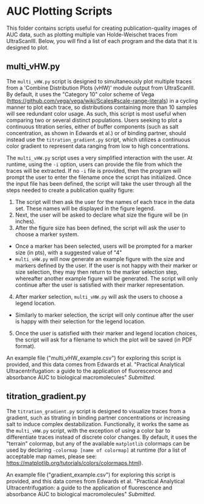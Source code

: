# AUC Plotting Scripts

This folder contains scripts useful for creating publication-quality images of AUC data, such as plotting multiple van Holde-Weischet traces from UltraScanIII. Below, you will find a list of each program and the data that it is designed to plot.

## multi_vHW.py

The `multi_vHW.py` script is designed to simultaneously plot multiple traces from a 'Combine Distribution Plots (vHW)' module output from UltraScanIII. By default, it uses the "Category 10" color scheme of Vega (https://github.com/vega/vega/wiki/Scales#scale-range-literals) in a cycling manner to plot each trace, so distributions containing more than 10 samples will see redundant color usage. As such, this script is most useful when comparing two or several distinct populations. Users seeking to plot a continuous titration series, either of buffer components (such as salt concentration, as shown in Edwards et al.) or of binding partner, should instead use the `titration_gradient.py` script, which utilizes a continuous color gradient to represent data ranging from low to high concentrations.

The `multi_vHW.py` script uses a very simplified interaction with the user. At runtime, using the `-i` option, users can provide the file from which the traces will be extracted. If no `-i` file is provided, then the program will prompt the user to enter the filename once the script has initialized. Once the input file has been defined, the script will take the user through all the steps needed to create a publication quality figure:

1. The script will then ask the user for the names of each trace in the data set. These names will be displayed in the figure legend.
2. Next, the user will be asked to declare what size the figure will be (in inches).
3. After the figure size has been defined, the script will ask the user to choose a marker system.
  - Once a marker has been selected, users will be prompted for a marker size (in pts), with a suggested value of "4"
  - `multi_vHW.py` will now generate an example figure with the size and markers defined by the user. If the user is not happy with their marker or size selection, they may then return to the marker selection step, whereafter another example figure will be generated. The script will only continue after the user is satisfied with their marker representation.
4. After marker selection, `multi_vHW.py` will ask the users to choose a legend location.
  - Similarly to marker selection, the script will only continue after the user is happy with their selection for the legend location.
5. Once the user is satisfied with their marker and legend location choices, the script will ask for a filename to which the plot will be saved (in PDF format).

An example file ("multi_vHW_example.csv") for exploring this script is provided, and this data comes from Edwards et al. "Practical Analytical Ultracentrifugation: a guide to the application of fluorescence and absorbance AUC to biological macromolecules" *Submitted*.

## titration_gradient.py

The `titration_gradient.py` script is designed to visualize traces from a gradient, such as titrating in binding partner concentrations or increasing salt to induce complex destabilization. Functionally, it works the same as the `multi_vHW.py` script, with the exception of using a color bar to differentiate traces instead of discrete color changes. By default, it uses the "terrain" colormap, but any of the available `matplotlib` colormaps can be used by declaring `-colormap [name of colormap]` at runtime (for a list of acceptable map names, please see: https://matplotlib.org/tutorials/colors/colormaps.html).

An example file ("gradient_example.csv") for exploring this script is provided, and this data comes from Edwards et al. "Practical Analytical Ultracentrifugation: a guide to the application of fluorescence and absorbance AUC to biological macromolecules" *Submitted*.
